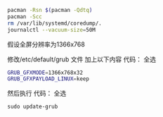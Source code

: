 ```bash
pacman -Rsn $(pacman -Qdtq)
pacman -Scc
rm /var/lib/systemd/coredump/.
journalctl --vacuum-size=50M
```



假设全屏分辨率为1366x768

修改/etc/default/grub 文件
加上以下内容
代码： 全选
```bash
GRUB_GFXMODE=1366x768x32
GRUB_GFXPAYLOAD_LINUX=keep
```
然后执行
代码： 全选
```shell
sudo update-grub
```
